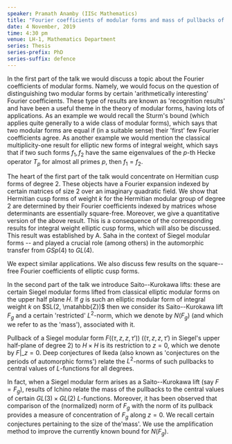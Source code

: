```yaml
---
speaker: Pramath Anamby (IISc Mathematics)
title: "Fourier coefficients of modular forms and mass of pullbacks of Saito--Kurokawa lifts"
date: 4 November, 2019
time: 4:30 pm
venue: LH-1, Mathematics Department
series: Thesis
series-prefix: PhD
series-suffix: defence
---
```


In the first part of the talk we would discuss a topic about the Fourier coefficients of
modular forms. Namely, we would focus on the question of distinguishing two modular forms
by certain 'arithmetically interesting' Fourier coefficients. These type of results are
known as 'recognition results' and have been a useful theme in the theory of modular forms,
having lots of applications. As an example we would recall the Sturm's bound (which applies
quite generally to a wide class of modular forms), which says that two modular forms are
equal if (in a suitable sense) their 'first' few Fourier coefficients agree. As another
example we would mention the classical multiplicity-one result for elliptic new forms of
integral weight, which says that if two such forms $f_1,f_2$ have the same eigenvalues of
the $p$-th Hecke operator $T_p$ for almost all primes $p$, then $f_1=f_2$.

The heart of the first part of the talk would concentrate on Hermitian cusp forms of degree
$2$. These objects have a Fourier expansion indexed by certain matrices of size $2$ over an
imaginary quadratic field. We show that Hermitian cusp forms of weight $k$ for the Hermitian
modular group of degree $2$ are determined by their Fourier coefficients indexed by matrices
whose determinants are essentially square-free. Moreover, we give a quantitative version of
the above result. This is a consequence of the corresponding results for integral weight
elliptic cusp forms, which will also be discussed. This result was established by A. Saha
in the context of Siegel modular forms -- and played a crucial role (among others) in the
automorphic transfer from $GSp(4)$ to $GL(4)$.

We expect similar applications. We also discuss few results on the square--free Fourier
coefficients of elliptic cusp forms.

In the second part of the talk we introduce Saito--Kurokawa lifts: these are certain Siegel
modular forms lifted from classical elliptic modular forms on the upper half plane $H$. If
$g$ is such an elliptic modular form of integral weight $k$ on $SL(2, \matahbb{Z})$ then we
consider its Saito--Kurokawa lift $F_g$ and a certain 'restricted' $L^2$-norm, which we
denote by $N(F_g)$ (and which we refer to as the 'mass'), associated with it.

Pullback of a Siegel modular form $F((\tau,z,z,\tau'))$ ($(\tau,z,z,\tau')$ in Siegel's
upper half-plane of degree 2) to $H \times H$ is its restriction to $z=0$, which we denote
by $F|\_{z=0}$. Deep conjectures of Ikeda (also known as 'conjectures on the periods of
automorphic forms') relate the $L^2$-norms of such pullbacks to central values of
$L$-functions for all degrees.

In fact, when a Siegel modular form arises as a Saito--Kurokawa lift (say $F=F_g$), results
of Ichino relate the mass of the pullbacks to the central values of certain $GL(3) \times
GL(2)$ $L$-functions. Moreover, it has been observed that comparison of the (normalized)
norm of $F_g$ with the norm of its pullback provides a measure of concentration of $F_g$
along $z=0$. We recall certain conjectures pertaining to the size of the'mass'. We use the
amplification method to improve the currently known bound for $N(F_g)$.
